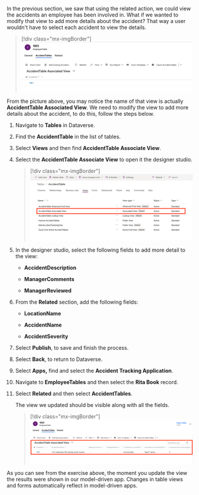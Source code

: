 In the previous section, we saw that using the related action, we could view the accidents an employee has been involved in. What if we wanted to modify that view to add more details about the accident? That way a user wouldn't have to select each accident to view the details.

> [!div class="mx-imgBorder"]
> [![Screenshot of the AccidentTable Associated View.](../media/associated.png)](../media/associated.png#lightbox)

From the picture above, you may notice the name of that view is actually **AccidentTable Associated View**. We need to modify the view to add more details about the accident, to do this, follow the steps below.

1. Navigate to **Tables** in Dataverse.

1. Find the **AccidentTable** in the list of tables.

1. Select **Views** and then find **AccidentTable Associate View**.

1. Select the **AccidentTable Associate View** to open it the designer studio.

    > [!div class="mx-imgBorder"]
    > [![Screenshot of the AccidentTable Views tab.](../media/views.png)](../media/views.png#lightbox)

1. In the designer studio, select the following fields to add more detail to the view:

    - **AccidentDescription**

    - **ManagerComments**

    - **ManagerReviewed**

1. From the **Related** section, add the following fields:

    - **LocationName**

    - **AccidentName**

    - **AccidentSeverity**

1. Select **Publish**, to save and finish the process.

1. Select **Back**, to return to Dataverse.

1. Select **Apps,** find and select the **Accident Tracking Application**.

1. Navigate to **EmployeeTables** and then select the **Rita Book** record.

1. Select **Related** and then select **AccidentTables**.

    The view we updated should be visible along with all the fields.

    > [!div class="mx-imgBorder"]
    > [![Screenshot of AccidentTable Associated View showing the added fields.](../media/fields-added.png)](../media/fields-added.png#lightbox)

As you can see from the exercise above, the moment you update the view the results were shown in our model-driven app. Changes in table views and forms automatically reflect in model-driven apps.
